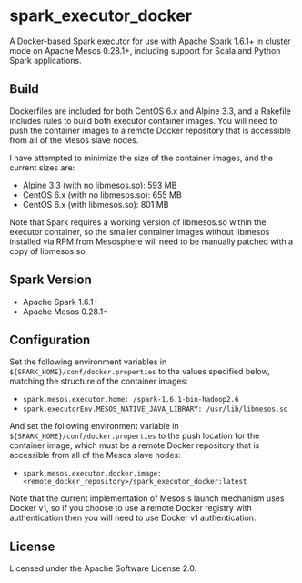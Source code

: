 # spark_executor_docker

A Docker-based Spark executor for use with Apache Spark 1.6.1+ in cluster mode on Apache Mesos 0.28.1+, including support for Scala and Python Spark applications.

## Build 

Dockerfiles are included for both CentOS 6.x and Alpine 3.3, and a Rakefile includes rules to build both executor container images. You will need to push the container images to a remote Docker repository that is accessible from all of the Mesos slave nodes.

I have attempted to minimize the size of the container images, and the current sizes are:

* Alpine 3.3 (with no libmesos.so): 593 MB
* CentOS 6.x (with no libmesos.so): 655 MB
* CentOS 6.x (with libmesos.so): 801 MB

Note that Spark requires a working version of libmesos.so within the executor container, so the smaller container images without libmesos installed via RPM from Mesosphere will need to be manually patched with a copy of libmesos.so.

## Spark Version

* Apache Spark 1.6.1+
* Apache Mesos 0.28.1+

## Configuration

Set the following environment variables in ``${SPARK_HOME}/conf/docker.properties`` to the values specified below, matching the structure of the container images:

* ``spark.mesos.executor.home: /spark-1.6.1-bin-hadoop2.6``
* ``spark.executorEnv.MESOS_NATIVE_JAVA_LIBRARY: /usr/lib/libmesos.so``

And set the following environment variable in ``${SPARK_HOME}/conf/docker.properties`` to the push location for the container image, which must be a remote Docker repository that is accessible from all of the Mesos slave nodes:
* ``spark.mesos.executor.docker.image: <remote_docker_repository>/spark_executor_docker:latest``

Note that the current implementation of Mesos's launch mechanism uses Docker v1, so if you choose to use a remote Docker registry with authentication then you will need to use Docker v1 authentication.

## License

Licensed under the Apache Software License 2.0.
